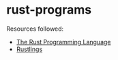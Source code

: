 # rust-programs

Resources followed:
- [The Rust Programming Language](https://doc.rust-lang.org/book/ch01-01-installation.html)
- [Rustlings](https://rustlings.cool/)
